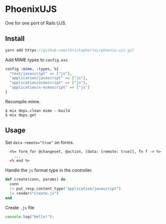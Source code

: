 # PhoenixUJS

One for one port of Rails UJS.

## Install
```js
yarn add https://github.com/christopherlai/phoenix-ujs.git
```

Add MIME types to `config.exs`
```elixir
config :mime, :types, %{
  "text/javascript" => ["js"],
  "application/javascript" => ["js"],
  "application/ecmascript" => ["js"],
  "application/x-ecmascript" => ["js"]
}
```

Recompile mime.
```exlixir
$ mix deps.clean mime --build
$ mix deps.get
```

## Usage
Set `data-remote="true"` on forms.
```html
  <%= form_for @changeset, @action, [data: [remote: true]], fn f -> %>
    ...
  <% end %>

```

Handle the `js` format type in the controller.
```elixir
def create(conn, params) do
  conn
  |> put_resp_content_type("application/javascript")
  |> render("create.js")
end
```

Create `.js` file
```javascript
console.log("Hello!");
```
